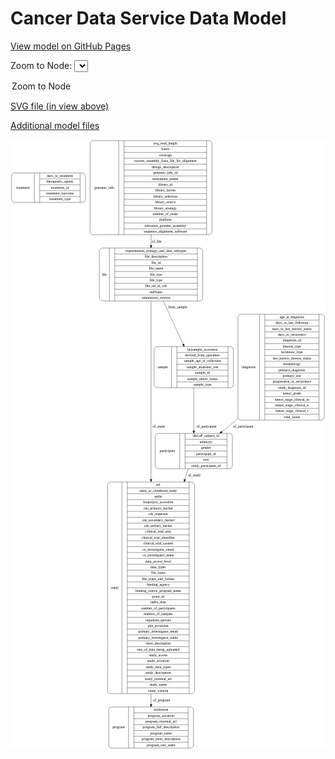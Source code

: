 <link rel='stylesheet' href="assets/style.css">
<link rel='stylesheet' href="https://unpkg.com/leaflet@1.5.1/dist/leaflet.css" integrity="sha512-xwE/Az9zrjBIphAcBb3F6JVqxf46+CDLwfLMHloNu6KEQCAWi6HcDUbeOfBIptF7tcCzusKFjFw2yuvEpDL9wQ==" crossorigin="">
<script type="text/javascript" src="https://code.jquery.com/jquery-3.2.1.min.js"></script>
<script type="text/javascript"  src="https://unpkg.com/leaflet@1.5.1/dist/leaflet.js"></script>
<script type="text/javascript" src="assets/actions.js"></script>

Cancer Data Service Data Model
==============================

[View model on GitHub Pages](https://cbiit.github.io/cds-model)



Zoom to Node: <select id="node_select">
  <option value="">Zoom to Node</option>
</select>
<div id="model"></div>

<p>
<a href="./model-desc/cds-model.svg">SVG file (in view above)</a>
<p>
<a href="./model-desc">Additional model files</a>
<div id='graph' style='display:off;'>
<svg width="1232pt" height="2385pt"
 viewBox="0.00 0.00 1231.50 2385.00" xmlns="http://www.w3.org/2000/svg" xmlns:xlink="http://www.w3.org/1999/xlink">
<g id="graph0" class="graph" transform="scale(1 1) rotate(0) translate(4 2381)">
<title>Perl</title>
<polygon fill="#ffffff" stroke="transparent" points="-4,4 -4,-2381 1227.5,-2381 1227.5,4 -4,4"/>
<!-- treatment -->
<g id="node1" class="node">
<title>treatment</title>
<path fill="none" stroke="#000000" d="M12,-2135C12,-2135 277,-2135 277,-2135 283,-2135 289,-2141 289,-2147 289,-2147 289,-2238 289,-2238 289,-2244 283,-2250 277,-2250 277,-2250 12,-2250 12,-2250 6,-2250 0,-2244 0,-2238 0,-2238 0,-2147 0,-2147 0,-2141 6,-2135 12,-2135"/>
<text text-anchor="middle" x="44.5" y="-2188.8" font-family="Times,serif" font-size="14.00" fill="#000000">treatment</text>
<polyline fill="none" stroke="#000000" points="89,-2135 89,-2250 "/>
<text text-anchor="middle" x="99.5" y="-2188.8" font-family="Times,serif" font-size="14.00" fill="#000000"> </text>
<polyline fill="none" stroke="#000000" points="110,-2135 110,-2250 "/>
<text text-anchor="middle" x="189" y="-2234.8" font-family="Times,serif" font-size="14.00" fill="#000000">days_to_treatment</text>
<polyline fill="none" stroke="#000000" points="110,-2227 268,-2227 "/>
<text text-anchor="middle" x="189" y="-2211.8" font-family="Times,serif" font-size="14.00" fill="#000000">therapeutic_agents</text>
<polyline fill="none" stroke="#000000" points="110,-2204 268,-2204 "/>
<text text-anchor="middle" x="189" y="-2188.8" font-family="Times,serif" font-size="14.00" fill="#000000">treatment_id</text>
<polyline fill="none" stroke="#000000" points="110,-2181 268,-2181 "/>
<text text-anchor="middle" x="189" y="-2165.8" font-family="Times,serif" font-size="14.00" fill="#000000">treatment_outcome</text>
<polyline fill="none" stroke="#000000" points="110,-2158 268,-2158 "/>
<text text-anchor="middle" x="189" y="-2142.8" font-family="Times,serif" font-size="14.00" fill="#000000">treatment_type</text>
<polyline fill="none" stroke="#000000" points="268,-2135 268,-2250 "/>
<text text-anchor="middle" x="278.5" y="-2188.8" font-family="Times,serif" font-size="14.00" fill="#000000"> </text>
</g>
<!-- study -->
<g id="node2" class="node">
<title>study</title>
<path fill="none" stroke="#000000" d="M387.5,-213.5C387.5,-213.5 703.5,-213.5 703.5,-213.5 709.5,-213.5 715.5,-219.5 715.5,-225.5 715.5,-225.5 715.5,-1029.5 715.5,-1029.5 715.5,-1035.5 709.5,-1041.5 703.5,-1041.5 703.5,-1041.5 387.5,-1041.5 387.5,-1041.5 381.5,-1041.5 375.5,-1035.5 375.5,-1029.5 375.5,-1029.5 375.5,-225.5 375.5,-225.5 375.5,-219.5 381.5,-213.5 387.5,-213.5"/>
<text text-anchor="middle" x="403.5" y="-623.8" font-family="Times,serif" font-size="14.00" fill="#000000">study</text>
<polyline fill="none" stroke="#000000" points="431.5,-213.5 431.5,-1041.5 "/>
<text text-anchor="middle" x="442" y="-623.8" font-family="Times,serif" font-size="14.00" fill="#000000"> </text>
<polyline fill="none" stroke="#000000" points="452.5,-213.5 452.5,-1041.5 "/>
<text text-anchor="middle" x="573.5" y="-1026.3" font-family="Times,serif" font-size="14.00" fill="#000000">acl</text>
<polyline fill="none" stroke="#000000" points="452.5,-1018.5 694.5,-1018.5 "/>
<text text-anchor="middle" x="573.5" y="-1003.3" font-family="Times,serif" font-size="14.00" fill="#000000">adult_or_childhood_study</text>
<polyline fill="none" stroke="#000000" points="452.5,-995.5 694.5,-995.5 "/>
<text text-anchor="middle" x="573.5" y="-980.3" font-family="Times,serif" font-size="14.00" fill="#000000">authz</text>
<polyline fill="none" stroke="#000000" points="452.5,-972.5 694.5,-972.5 "/>
<text text-anchor="middle" x="573.5" y="-957.3" font-family="Times,serif" font-size="14.00" fill="#000000">bioproject_accession</text>
<polyline fill="none" stroke="#000000" points="452.5,-949.5 694.5,-949.5 "/>
<text text-anchor="middle" x="573.5" y="-934.3" font-family="Times,serif" font-size="14.00" fill="#000000">cds_primary_bucket</text>
<polyline fill="none" stroke="#000000" points="452.5,-926.5 694.5,-926.5 "/>
<text text-anchor="middle" x="573.5" y="-911.3" font-family="Times,serif" font-size="14.00" fill="#000000">cds_requestor</text>
<polyline fill="none" stroke="#000000" points="452.5,-903.5 694.5,-903.5 "/>
<text text-anchor="middle" x="573.5" y="-888.3" font-family="Times,serif" font-size="14.00" fill="#000000">cds_secondary_bucket</text>
<polyline fill="none" stroke="#000000" points="452.5,-880.5 694.5,-880.5 "/>
<text text-anchor="middle" x="573.5" y="-865.3" font-family="Times,serif" font-size="14.00" fill="#000000">cds_tertiary_bucket</text>
<polyline fill="none" stroke="#000000" points="452.5,-857.5 694.5,-857.5 "/>
<text text-anchor="middle" x="573.5" y="-842.3" font-family="Times,serif" font-size="14.00" fill="#000000">clinical_trial_arm</text>
<polyline fill="none" stroke="#000000" points="452.5,-834.5 694.5,-834.5 "/>
<text text-anchor="middle" x="573.5" y="-819.3" font-family="Times,serif" font-size="14.00" fill="#000000">clinical_trial_identifier</text>
<polyline fill="none" stroke="#000000" points="452.5,-811.5 694.5,-811.5 "/>
<text text-anchor="middle" x="573.5" y="-796.3" font-family="Times,serif" font-size="14.00" fill="#000000">clinical_trial_system</text>
<polyline fill="none" stroke="#000000" points="452.5,-788.5 694.5,-788.5 "/>
<text text-anchor="middle" x="573.5" y="-773.3" font-family="Times,serif" font-size="14.00" fill="#000000">co_investigator_email</text>
<polyline fill="none" stroke="#000000" points="452.5,-765.5 694.5,-765.5 "/>
<text text-anchor="middle" x="573.5" y="-750.3" font-family="Times,serif" font-size="14.00" fill="#000000">co_investigator_name</text>
<polyline fill="none" stroke="#000000" points="452.5,-742.5 694.5,-742.5 "/>
<text text-anchor="middle" x="573.5" y="-727.3" font-family="Times,serif" font-size="14.00" fill="#000000">data_access_level</text>
<polyline fill="none" stroke="#000000" points="452.5,-719.5 694.5,-719.5 "/>
<text text-anchor="middle" x="573.5" y="-704.3" font-family="Times,serif" font-size="14.00" fill="#000000">data_types</text>
<polyline fill="none" stroke="#000000" points="452.5,-696.5 694.5,-696.5 "/>
<text text-anchor="middle" x="573.5" y="-681.3" font-family="Times,serif" font-size="14.00" fill="#000000">file_types</text>
<polyline fill="none" stroke="#000000" points="452.5,-673.5 694.5,-673.5 "/>
<text text-anchor="middle" x="573.5" y="-658.3" font-family="Times,serif" font-size="14.00" fill="#000000">file_types_and_format</text>
<polyline fill="none" stroke="#000000" points="452.5,-650.5 694.5,-650.5 "/>
<text text-anchor="middle" x="573.5" y="-635.3" font-family="Times,serif" font-size="14.00" fill="#000000">funding_agency</text>
<polyline fill="none" stroke="#000000" points="452.5,-627.5 694.5,-627.5 "/>
<text text-anchor="middle" x="573.5" y="-612.3" font-family="Times,serif" font-size="14.00" fill="#000000">funding_source_program_name</text>
<polyline fill="none" stroke="#000000" points="452.5,-604.5 694.5,-604.5 "/>
<text text-anchor="middle" x="573.5" y="-589.3" font-family="Times,serif" font-size="14.00" fill="#000000">grant_id</text>
<polyline fill="none" stroke="#000000" points="452.5,-581.5 694.5,-581.5 "/>
<text text-anchor="middle" x="573.5" y="-566.3" font-family="Times,serif" font-size="14.00" fill="#000000">index_date</text>
<polyline fill="none" stroke="#000000" points="452.5,-558.5 694.5,-558.5 "/>
<text text-anchor="middle" x="573.5" y="-543.3" font-family="Times,serif" font-size="14.00" fill="#000000">number_of_participants</text>
<polyline fill="none" stroke="#000000" points="452.5,-535.5 694.5,-535.5 "/>
<text text-anchor="middle" x="573.5" y="-520.3" font-family="Times,serif" font-size="14.00" fill="#000000">number_of_samples</text>
<polyline fill="none" stroke="#000000" points="452.5,-512.5 694.5,-512.5 "/>
<text text-anchor="middle" x="573.5" y="-497.3" font-family="Times,serif" font-size="14.00" fill="#000000">organism_species</text>
<polyline fill="none" stroke="#000000" points="452.5,-489.5 694.5,-489.5 "/>
<text text-anchor="middle" x="573.5" y="-474.3" font-family="Times,serif" font-size="14.00" fill="#000000">phs_accession</text>
<polyline fill="none" stroke="#000000" points="452.5,-466.5 694.5,-466.5 "/>
<text text-anchor="middle" x="573.5" y="-451.3" font-family="Times,serif" font-size="14.00" fill="#000000">primary_investigator_email</text>
<polyline fill="none" stroke="#000000" points="452.5,-443.5 694.5,-443.5 "/>
<text text-anchor="middle" x="573.5" y="-428.3" font-family="Times,serif" font-size="14.00" fill="#000000">primary_investigator_name</text>
<polyline fill="none" stroke="#000000" points="452.5,-420.5 694.5,-420.5 "/>
<text text-anchor="middle" x="573.5" y="-405.3" font-family="Times,serif" font-size="14.00" fill="#000000">short_description</text>
<polyline fill="none" stroke="#000000" points="452.5,-397.5 694.5,-397.5 "/>
<text text-anchor="middle" x="573.5" y="-382.3" font-family="Times,serif" font-size="14.00" fill="#000000">size_of_data_being_uploaded</text>
<polyline fill="none" stroke="#000000" points="452.5,-374.5 694.5,-374.5 "/>
<text text-anchor="middle" x="573.5" y="-359.3" font-family="Times,serif" font-size="14.00" fill="#000000">study_access</text>
<polyline fill="none" stroke="#000000" points="452.5,-351.5 694.5,-351.5 "/>
<text text-anchor="middle" x="573.5" y="-336.3" font-family="Times,serif" font-size="14.00" fill="#000000">study_acronym</text>
<polyline fill="none" stroke="#000000" points="452.5,-328.5 694.5,-328.5 "/>
<text text-anchor="middle" x="573.5" y="-313.3" font-family="Times,serif" font-size="14.00" fill="#000000">study_data_types</text>
<polyline fill="none" stroke="#000000" points="452.5,-305.5 694.5,-305.5 "/>
<text text-anchor="middle" x="573.5" y="-290.3" font-family="Times,serif" font-size="14.00" fill="#000000">study_description</text>
<polyline fill="none" stroke="#000000" points="452.5,-282.5 694.5,-282.5 "/>
<text text-anchor="middle" x="573.5" y="-267.3" font-family="Times,serif" font-size="14.00" fill="#000000">study_external_url</text>
<polyline fill="none" stroke="#000000" points="452.5,-259.5 694.5,-259.5 "/>
<text text-anchor="middle" x="573.5" y="-244.3" font-family="Times,serif" font-size="14.00" fill="#000000">study_name</text>
<polyline fill="none" stroke="#000000" points="452.5,-236.5 694.5,-236.5 "/>
<text text-anchor="middle" x="573.5" y="-221.3" font-family="Times,serif" font-size="14.00" fill="#000000">study_version</text>
<polyline fill="none" stroke="#000000" points="694.5,-213.5 694.5,-1041.5 "/>
<text text-anchor="middle" x="705" y="-623.8" font-family="Times,serif" font-size="14.00" fill="#000000"> </text>
</g>
<!-- program -->
<g id="node8" class="node">
<title>program</title>
<path fill="none" stroke="#000000" d="M391.5,-.5C391.5,-.5 699.5,-.5 699.5,-.5 705.5,-.5 711.5,-6.5 711.5,-12.5 711.5,-12.5 711.5,-149.5 711.5,-149.5 711.5,-155.5 705.5,-161.5 699.5,-161.5 699.5,-161.5 391.5,-161.5 391.5,-161.5 385.5,-161.5 379.5,-155.5 379.5,-149.5 379.5,-149.5 379.5,-12.5 379.5,-12.5 379.5,-6.5 385.5,-.5 391.5,-.5"/>
<text text-anchor="middle" x="418.5" y="-77.3" font-family="Times,serif" font-size="14.00" fill="#000000">program</text>
<polyline fill="none" stroke="#000000" points="457.5,-.5 457.5,-161.5 "/>
<text text-anchor="middle" x="468" y="-77.3" font-family="Times,serif" font-size="14.00" fill="#000000"> </text>
<polyline fill="none" stroke="#000000" points="478.5,-.5 478.5,-161.5 "/>
<text text-anchor="middle" x="584.5" y="-146.3" font-family="Times,serif" font-size="14.00" fill="#000000">institution</text>
<polyline fill="none" stroke="#000000" points="478.5,-138.5 690.5,-138.5 "/>
<text text-anchor="middle" x="584.5" y="-123.3" font-family="Times,serif" font-size="14.00" fill="#000000">program_acronym</text>
<polyline fill="none" stroke="#000000" points="478.5,-115.5 690.5,-115.5 "/>
<text text-anchor="middle" x="584.5" y="-100.3" font-family="Times,serif" font-size="14.00" fill="#000000">program_external_url</text>
<polyline fill="none" stroke="#000000" points="478.5,-92.5 690.5,-92.5 "/>
<text text-anchor="middle" x="584.5" y="-77.3" font-family="Times,serif" font-size="14.00" fill="#000000">program_full_description</text>
<polyline fill="none" stroke="#000000" points="478.5,-69.5 690.5,-69.5 "/>
<text text-anchor="middle" x="584.5" y="-54.3" font-family="Times,serif" font-size="14.00" fill="#000000">program_name</text>
<polyline fill="none" stroke="#000000" points="478.5,-46.5 690.5,-46.5 "/>
<text text-anchor="middle" x="584.5" y="-31.3" font-family="Times,serif" font-size="14.00" fill="#000000">program_short_description</text>
<polyline fill="none" stroke="#000000" points="478.5,-23.5 690.5,-23.5 "/>
<text text-anchor="middle" x="584.5" y="-8.3" font-family="Times,serif" font-size="14.00" fill="#000000">program_sort_order</text>
<polyline fill="none" stroke="#000000" points="690.5,-.5 690.5,-161.5 "/>
<text text-anchor="middle" x="701" y="-77.3" font-family="Times,serif" font-size="14.00" fill="#000000"> </text>
</g>
<!-- study&#45;&gt;program -->
<g id="edge5" class="edge">
<title>study&#45;&gt;program</title>
<path fill="none" stroke="#000000" d="M545.5,-213.2924C545.5,-198.6089 545.5,-184.6733 545.5,-171.7422"/>
<polygon fill="#000000" stroke="#000000" points="549.0001,-171.592 545.5,-161.592 542.0001,-171.5921 549.0001,-171.592"/>
<text text-anchor="middle" x="587" y="-183.8" font-family="Times,serif" font-size="14.00" fill="#000000">of_program</text>
</g>
<!-- genomic_info -->
<g id="node3" class="node">
<title>genomic_info</title>
<path fill="none" stroke="#000000" d="M319,-2008.5C319,-2008.5 772,-2008.5 772,-2008.5 778,-2008.5 784,-2014.5 784,-2020.5 784,-2020.5 784,-2364.5 784,-2364.5 784,-2370.5 778,-2376.5 772,-2376.5 772,-2376.5 319,-2376.5 319,-2376.5 313,-2376.5 307,-2370.5 307,-2364.5 307,-2364.5 307,-2020.5 307,-2020.5 307,-2014.5 313,-2008.5 319,-2008.5"/>
<text text-anchor="middle" x="363" y="-2188.8" font-family="Times,serif" font-size="14.00" fill="#000000">genomic_info</text>
<polyline fill="none" stroke="#000000" points="419,-2008.5 419,-2376.5 "/>
<text text-anchor="middle" x="429.5" y="-2188.8" font-family="Times,serif" font-size="14.00" fill="#000000"> </text>
<polyline fill="none" stroke="#000000" points="440,-2008.5 440,-2376.5 "/>
<text text-anchor="middle" x="601.5" y="-2361.3" font-family="Times,serif" font-size="14.00" fill="#000000">avg_read_length</text>
<polyline fill="none" stroke="#000000" points="440,-2353.5 763,-2353.5 "/>
<text text-anchor="middle" x="601.5" y="-2338.3" font-family="Times,serif" font-size="14.00" fill="#000000">bases</text>
<polyline fill="none" stroke="#000000" points="440,-2330.5 763,-2330.5 "/>
<text text-anchor="middle" x="601.5" y="-2315.3" font-family="Times,serif" font-size="14.00" fill="#000000">coverage</text>
<polyline fill="none" stroke="#000000" points="440,-2307.5 763,-2307.5 "/>
<text text-anchor="middle" x="601.5" y="-2292.3" font-family="Times,serif" font-size="14.00" fill="#000000">custom_assembly_fasta_file_for_alignment</text>
<polyline fill="none" stroke="#000000" points="440,-2284.5 763,-2284.5 "/>
<text text-anchor="middle" x="601.5" y="-2269.3" font-family="Times,serif" font-size="14.00" fill="#000000">design_description</text>
<polyline fill="none" stroke="#000000" points="440,-2261.5 763,-2261.5 "/>
<text text-anchor="middle" x="601.5" y="-2246.3" font-family="Times,serif" font-size="14.00" fill="#000000">genomic_info_id</text>
<polyline fill="none" stroke="#000000" points="440,-2238.5 763,-2238.5 "/>
<text text-anchor="middle" x="601.5" y="-2223.3" font-family="Times,serif" font-size="14.00" fill="#000000">instrument_model</text>
<polyline fill="none" stroke="#000000" points="440,-2215.5 763,-2215.5 "/>
<text text-anchor="middle" x="601.5" y="-2200.3" font-family="Times,serif" font-size="14.00" fill="#000000">library_id</text>
<polyline fill="none" stroke="#000000" points="440,-2192.5 763,-2192.5 "/>
<text text-anchor="middle" x="601.5" y="-2177.3" font-family="Times,serif" font-size="14.00" fill="#000000">library_layout</text>
<polyline fill="none" stroke="#000000" points="440,-2169.5 763,-2169.5 "/>
<text text-anchor="middle" x="601.5" y="-2154.3" font-family="Times,serif" font-size="14.00" fill="#000000">library_selection</text>
<polyline fill="none" stroke="#000000" points="440,-2146.5 763,-2146.5 "/>
<text text-anchor="middle" x="601.5" y="-2131.3" font-family="Times,serif" font-size="14.00" fill="#000000">library_source</text>
<polyline fill="none" stroke="#000000" points="440,-2123.5 763,-2123.5 "/>
<text text-anchor="middle" x="601.5" y="-2108.3" font-family="Times,serif" font-size="14.00" fill="#000000">library_strategy</text>
<polyline fill="none" stroke="#000000" points="440,-2100.5 763,-2100.5 "/>
<text text-anchor="middle" x="601.5" y="-2085.3" font-family="Times,serif" font-size="14.00" fill="#000000">number_of_reads</text>
<polyline fill="none" stroke="#000000" points="440,-2077.5 763,-2077.5 "/>
<text text-anchor="middle" x="601.5" y="-2062.3" font-family="Times,serif" font-size="14.00" fill="#000000">platform</text>
<polyline fill="none" stroke="#000000" points="440,-2054.5 763,-2054.5 "/>
<text text-anchor="middle" x="601.5" y="-2039.3" font-family="Times,serif" font-size="14.00" fill="#000000">reference_genome_assembly</text>
<polyline fill="none" stroke="#000000" points="440,-2031.5 763,-2031.5 "/>
<text text-anchor="middle" x="601.5" y="-2016.3" font-family="Times,serif" font-size="14.00" fill="#000000">sequence_alignment_software</text>
<polyline fill="none" stroke="#000000" points="763,-2008.5 763,-2376.5 "/>
<text text-anchor="middle" x="773.5" y="-2188.8" font-family="Times,serif" font-size="14.00" fill="#000000"> </text>
</g>
<!-- file -->
<g id="node6" class="node">
<title>file</title>
<path fill="none" stroke="#000000" d="M355.5,-1749.5C355.5,-1749.5 735.5,-1749.5 735.5,-1749.5 741.5,-1749.5 747.5,-1755.5 747.5,-1761.5 747.5,-1761.5 747.5,-1944.5 747.5,-1944.5 747.5,-1950.5 741.5,-1956.5 735.5,-1956.5 735.5,-1956.5 355.5,-1956.5 355.5,-1956.5 349.5,-1956.5 343.5,-1950.5 343.5,-1944.5 343.5,-1944.5 343.5,-1761.5 343.5,-1761.5 343.5,-1755.5 349.5,-1749.5 355.5,-1749.5"/>
<text text-anchor="middle" x="363" y="-1849.3" font-family="Times,serif" font-size="14.00" fill="#000000">file</text>
<polyline fill="none" stroke="#000000" points="382.5,-1749.5 382.5,-1956.5 "/>
<text text-anchor="middle" x="393" y="-1849.3" font-family="Times,serif" font-size="14.00" fill="#000000"> </text>
<polyline fill="none" stroke="#000000" points="403.5,-1749.5 403.5,-1956.5 "/>
<text text-anchor="middle" x="565" y="-1941.3" font-family="Times,serif" font-size="14.00" fill="#000000">experimental_strategy_and_data_subtypes</text>
<polyline fill="none" stroke="#000000" points="403.5,-1933.5 726.5,-1933.5 "/>
<text text-anchor="middle" x="565" y="-1918.3" font-family="Times,serif" font-size="14.00" fill="#000000">file_description</text>
<polyline fill="none" stroke="#000000" points="403.5,-1910.5 726.5,-1910.5 "/>
<text text-anchor="middle" x="565" y="-1895.3" font-family="Times,serif" font-size="14.00" fill="#000000">file_id</text>
<polyline fill="none" stroke="#000000" points="403.5,-1887.5 726.5,-1887.5 "/>
<text text-anchor="middle" x="565" y="-1872.3" font-family="Times,serif" font-size="14.00" fill="#000000">file_name</text>
<polyline fill="none" stroke="#000000" points="403.5,-1864.5 726.5,-1864.5 "/>
<text text-anchor="middle" x="565" y="-1849.3" font-family="Times,serif" font-size="14.00" fill="#000000">file_size</text>
<polyline fill="none" stroke="#000000" points="403.5,-1841.5 726.5,-1841.5 "/>
<text text-anchor="middle" x="565" y="-1826.3" font-family="Times,serif" font-size="14.00" fill="#000000">file_type</text>
<polyline fill="none" stroke="#000000" points="403.5,-1818.5 726.5,-1818.5 "/>
<text text-anchor="middle" x="565" y="-1803.3" font-family="Times,serif" font-size="14.00" fill="#000000">file_url_in_cds</text>
<polyline fill="none" stroke="#000000" points="403.5,-1795.5 726.5,-1795.5 "/>
<text text-anchor="middle" x="565" y="-1780.3" font-family="Times,serif" font-size="14.00" fill="#000000">md5sum</text>
<polyline fill="none" stroke="#000000" points="403.5,-1772.5 726.5,-1772.5 "/>
<text text-anchor="middle" x="565" y="-1757.3" font-family="Times,serif" font-size="14.00" fill="#000000">submission_version</text>
<polyline fill="none" stroke="#000000" points="726.5,-1749.5 726.5,-1956.5 "/>
<text text-anchor="middle" x="737" y="-1849.3" font-family="Times,serif" font-size="14.00" fill="#000000"> </text>
</g>
<!-- genomic_info&#45;&gt;file -->
<g id="edge2" class="edge">
<title>genomic_info&#45;&gt;file</title>
<path fill="none" stroke="#000000" d="M545.5,-2008.3433C545.5,-1994.3068 545.5,-1980.4026 545.5,-1967.0183"/>
<polygon fill="#000000" stroke="#000000" points="549.0001,-1966.891 545.5,-1956.891 542.0001,-1966.8911 549.0001,-1966.891"/>
<text text-anchor="middle" x="567.5" y="-1978.8" font-family="Times,serif" font-size="14.00" fill="#000000">of_file</text>
</g>
<!-- participant -->
<g id="node4" class="node">
<title>participant</title>
<path fill="none" stroke="#000000" d="M573.5,-1093.5C573.5,-1093.5 851.5,-1093.5 851.5,-1093.5 857.5,-1093.5 863.5,-1099.5 863.5,-1105.5 863.5,-1105.5 863.5,-1219.5 863.5,-1219.5 863.5,-1225.5 857.5,-1231.5 851.5,-1231.5 851.5,-1231.5 573.5,-1231.5 573.5,-1231.5 567.5,-1231.5 561.5,-1225.5 561.5,-1219.5 561.5,-1219.5 561.5,-1105.5 561.5,-1105.5 561.5,-1099.5 567.5,-1093.5 573.5,-1093.5"/>
<text text-anchor="middle" x="609.5" y="-1158.8" font-family="Times,serif" font-size="14.00" fill="#000000">participant</text>
<polyline fill="none" stroke="#000000" points="657.5,-1093.5 657.5,-1231.5 "/>
<text text-anchor="middle" x="668" y="-1158.8" font-family="Times,serif" font-size="14.00" fill="#000000"> </text>
<polyline fill="none" stroke="#000000" points="678.5,-1093.5 678.5,-1231.5 "/>
<text text-anchor="middle" x="760.5" y="-1216.3" font-family="Times,serif" font-size="14.00" fill="#000000">dbGaP_subject_id</text>
<polyline fill="none" stroke="#000000" points="678.5,-1208.5 842.5,-1208.5 "/>
<text text-anchor="middle" x="760.5" y="-1193.3" font-family="Times,serif" font-size="14.00" fill="#000000">ethnicity</text>
<polyline fill="none" stroke="#000000" points="678.5,-1185.5 842.5,-1185.5 "/>
<text text-anchor="middle" x="760.5" y="-1170.3" font-family="Times,serif" font-size="14.00" fill="#000000">gender</text>
<polyline fill="none" stroke="#000000" points="678.5,-1162.5 842.5,-1162.5 "/>
<text text-anchor="middle" x="760.5" y="-1147.3" font-family="Times,serif" font-size="14.00" fill="#000000">participant_id</text>
<polyline fill="none" stroke="#000000" points="678.5,-1139.5 842.5,-1139.5 "/>
<text text-anchor="middle" x="760.5" y="-1124.3" font-family="Times,serif" font-size="14.00" fill="#000000">race</text>
<polyline fill="none" stroke="#000000" points="678.5,-1116.5 842.5,-1116.5 "/>
<text text-anchor="middle" x="760.5" y="-1101.3" font-family="Times,serif" font-size="14.00" fill="#000000">study_participant_id</text>
<polyline fill="none" stroke="#000000" points="842.5,-1093.5 842.5,-1231.5 "/>
<text text-anchor="middle" x="853" y="-1158.8" font-family="Times,serif" font-size="14.00" fill="#000000"> </text>
</g>
<!-- participant&#45;&gt;study -->
<g id="edge3" class="edge">
<title>participant&#45;&gt;study</title>
<path fill="none" stroke="#000000" d="M690.9243,-1093.3802C686.9265,-1080.5728 682.4963,-1066.3804 677.7417,-1051.1487"/>
<polygon fill="#000000" stroke="#000000" points="681.0612,-1050.0363 674.7404,-1041.5335 674.3791,-1052.1222 681.0612,-1050.0363"/>
<text text-anchor="middle" x="715" y="-1063.8" font-family="Times,serif" font-size="14.00" fill="#000000">of_study</text>
</g>
<!-- sample -->
<g id="node5" class="node">
<title>sample</title>
<path fill="none" stroke="#000000" d="M569.5,-1410C569.5,-1410 855.5,-1410 855.5,-1410 861.5,-1410 867.5,-1416 867.5,-1422 867.5,-1422 867.5,-1559 867.5,-1559 867.5,-1565 861.5,-1571 855.5,-1571 855.5,-1571 569.5,-1571 569.5,-1571 563.5,-1571 557.5,-1565 557.5,-1559 557.5,-1559 557.5,-1422 557.5,-1422 557.5,-1416 563.5,-1410 569.5,-1410"/>
<text text-anchor="middle" x="591.5" y="-1486.8" font-family="Times,serif" font-size="14.00" fill="#000000">sample</text>
<polyline fill="none" stroke="#000000" points="625.5,-1410 625.5,-1571 "/>
<text text-anchor="middle" x="636" y="-1486.8" font-family="Times,serif" font-size="14.00" fill="#000000"> </text>
<polyline fill="none" stroke="#000000" points="646.5,-1410 646.5,-1571 "/>
<text text-anchor="middle" x="746.5" y="-1555.8" font-family="Times,serif" font-size="14.00" fill="#000000">biosample_accession</text>
<polyline fill="none" stroke="#000000" points="646.5,-1548 846.5,-1548 "/>
<text text-anchor="middle" x="746.5" y="-1532.8" font-family="Times,serif" font-size="14.00" fill="#000000">derived_from_specimen</text>
<polyline fill="none" stroke="#000000" points="646.5,-1525 846.5,-1525 "/>
<text text-anchor="middle" x="746.5" y="-1509.8" font-family="Times,serif" font-size="14.00" fill="#000000">sample_age_at_collection</text>
<polyline fill="none" stroke="#000000" points="646.5,-1502 846.5,-1502 "/>
<text text-anchor="middle" x="746.5" y="-1486.8" font-family="Times,serif" font-size="14.00" fill="#000000">sample_anatomic_site</text>
<polyline fill="none" stroke="#000000" points="646.5,-1479 846.5,-1479 "/>
<text text-anchor="middle" x="746.5" y="-1463.8" font-family="Times,serif" font-size="14.00" fill="#000000">sample_id</text>
<polyline fill="none" stroke="#000000" points="646.5,-1456 846.5,-1456 "/>
<text text-anchor="middle" x="746.5" y="-1440.8" font-family="Times,serif" font-size="14.00" fill="#000000">sample_tumor_status</text>
<polyline fill="none" stroke="#000000" points="646.5,-1433 846.5,-1433 "/>
<text text-anchor="middle" x="746.5" y="-1417.8" font-family="Times,serif" font-size="14.00" fill="#000000">sample_type</text>
<polyline fill="none" stroke="#000000" points="846.5,-1410 846.5,-1571 "/>
<text text-anchor="middle" x="857" y="-1486.8" font-family="Times,serif" font-size="14.00" fill="#000000"> </text>
</g>
<!-- sample&#45;&gt;participant -->
<g id="edge7" class="edge">
<title>sample&#45;&gt;participant</title>
<path fill="none" stroke="#000000" d="M712.5,-1409.8421C712.5,-1358.7344 712.5,-1292.9196 712.5,-1242.0303"/>
<polygon fill="#000000" stroke="#000000" points="716.0001,-1241.7346 712.5,-1231.7347 709.0001,-1241.7347 716.0001,-1241.7346"/>
<text text-anchor="middle" x="763" y="-1253.8" font-family="Times,serif" font-size="14.00" fill="#000000">of_participant</text>
</g>
<!-- file&#45;&gt;study -->
<g id="edge4" class="edge">
<title>file&#45;&gt;study</title>
<path fill="none" stroke="#000000" d="M545.5,-1749.3071C545.5,-1596.2974 545.5,-1301.2385 545.5,-1052.1217"/>
<polygon fill="#000000" stroke="#000000" points="549.0001,-1051.7893 545.5,-1041.7893 542.0001,-1051.7894 549.0001,-1051.7893"/>
<text text-anchor="middle" x="576" y="-1253.8" font-family="Times,serif" font-size="14.00" fill="#000000">of_study</text>
</g>
<!-- file&#45;&gt;sample -->
<g id="edge1" class="edge">
<title>file&#45;&gt;sample</title>
<path fill="none" stroke="#000000" d="M593.3555,-1749.122C617.8995,-1695.8454 647.5018,-1631.5889 671.0593,-1580.4537"/>
<polygon fill="#000000" stroke="#000000" points="674.3797,-1581.6109 675.385,-1571.0639 668.0219,-1578.6819 674.3797,-1581.6109"/>
<text text-anchor="middle" x="650" y="-1719.8" font-family="Times,serif" font-size="14.00" fill="#000000">from_sample</text>
</g>
<!-- diagnosis -->
<g id="node7" class="node">
<title>diagnosis</title>
<path fill="none" stroke="#000000" d="M897.5,-1283.5C897.5,-1283.5 1211.5,-1283.5 1211.5,-1283.5 1217.5,-1283.5 1223.5,-1289.5 1223.5,-1295.5 1223.5,-1295.5 1223.5,-1685.5 1223.5,-1685.5 1223.5,-1691.5 1217.5,-1697.5 1211.5,-1697.5 1211.5,-1697.5 897.5,-1697.5 897.5,-1697.5 891.5,-1697.5 885.5,-1691.5 885.5,-1685.5 885.5,-1685.5 885.5,-1295.5 885.5,-1295.5 885.5,-1289.5 891.5,-1283.5 897.5,-1283.5"/>
<text text-anchor="middle" x="927.5" y="-1486.8" font-family="Times,serif" font-size="14.00" fill="#000000">diagnosis</text>
<polyline fill="none" stroke="#000000" points="969.5,-1283.5 969.5,-1697.5 "/>
<text text-anchor="middle" x="980" y="-1486.8" font-family="Times,serif" font-size="14.00" fill="#000000"> </text>
<polyline fill="none" stroke="#000000" points="990.5,-1283.5 990.5,-1697.5 "/>
<text text-anchor="middle" x="1096.5" y="-1682.3" font-family="Times,serif" font-size="14.00" fill="#000000">age_at_diagnosis</text>
<polyline fill="none" stroke="#000000" points="990.5,-1674.5 1202.5,-1674.5 "/>
<text text-anchor="middle" x="1096.5" y="-1659.3" font-family="Times,serif" font-size="14.00" fill="#000000">days_to_last_followup</text>
<polyline fill="none" stroke="#000000" points="990.5,-1651.5 1202.5,-1651.5 "/>
<text text-anchor="middle" x="1096.5" y="-1636.3" font-family="Times,serif" font-size="14.00" fill="#000000">days_to_last_known_status</text>
<polyline fill="none" stroke="#000000" points="990.5,-1628.5 1202.5,-1628.5 "/>
<text text-anchor="middle" x="1096.5" y="-1613.3" font-family="Times,serif" font-size="14.00" fill="#000000">days_to_recurrence</text>
<polyline fill="none" stroke="#000000" points="990.5,-1605.5 1202.5,-1605.5 "/>
<text text-anchor="middle" x="1096.5" y="-1590.3" font-family="Times,serif" font-size="14.00" fill="#000000">diagnosis_id</text>
<polyline fill="none" stroke="#000000" points="990.5,-1582.5 1202.5,-1582.5 "/>
<text text-anchor="middle" x="1096.5" y="-1567.3" font-family="Times,serif" font-size="14.00" fill="#000000">disease_type</text>
<polyline fill="none" stroke="#000000" points="990.5,-1559.5 1202.5,-1559.5 "/>
<text text-anchor="middle" x="1096.5" y="-1544.3" font-family="Times,serif" font-size="14.00" fill="#000000">incidence_type</text>
<polyline fill="none" stroke="#000000" points="990.5,-1536.5 1202.5,-1536.5 "/>
<text text-anchor="middle" x="1096.5" y="-1521.3" font-family="Times,serif" font-size="14.00" fill="#000000">last_known_disease_status</text>
<polyline fill="none" stroke="#000000" points="990.5,-1513.5 1202.5,-1513.5 "/>
<text text-anchor="middle" x="1096.5" y="-1498.3" font-family="Times,serif" font-size="14.00" fill="#000000">morphology</text>
<polyline fill="none" stroke="#000000" points="990.5,-1490.5 1202.5,-1490.5 "/>
<text text-anchor="middle" x="1096.5" y="-1475.3" font-family="Times,serif" font-size="14.00" fill="#000000">primary_diagnosis</text>
<polyline fill="none" stroke="#000000" points="990.5,-1467.5 1202.5,-1467.5 "/>
<text text-anchor="middle" x="1096.5" y="-1452.3" font-family="Times,serif" font-size="14.00" fill="#000000">primary_site</text>
<polyline fill="none" stroke="#000000" points="990.5,-1444.5 1202.5,-1444.5 "/>
<text text-anchor="middle" x="1096.5" y="-1429.3" font-family="Times,serif" font-size="14.00" fill="#000000">progression_or_recurrence</text>
<polyline fill="none" stroke="#000000" points="990.5,-1421.5 1202.5,-1421.5 "/>
<text text-anchor="middle" x="1096.5" y="-1406.3" font-family="Times,serif" font-size="14.00" fill="#000000">study_diagnosis_id</text>
<polyline fill="none" stroke="#000000" points="990.5,-1398.5 1202.5,-1398.5 "/>
<text text-anchor="middle" x="1096.5" y="-1383.3" font-family="Times,serif" font-size="14.00" fill="#000000">tumor_grade</text>
<polyline fill="none" stroke="#000000" points="990.5,-1375.5 1202.5,-1375.5 "/>
<text text-anchor="middle" x="1096.5" y="-1360.3" font-family="Times,serif" font-size="14.00" fill="#000000">tumor_stage_clinical_m</text>
<polyline fill="none" stroke="#000000" points="990.5,-1352.5 1202.5,-1352.5 "/>
<text text-anchor="middle" x="1096.5" y="-1337.3" font-family="Times,serif" font-size="14.00" fill="#000000">tumor_stage_clinical_n</text>
<polyline fill="none" stroke="#000000" points="990.5,-1329.5 1202.5,-1329.5 "/>
<text text-anchor="middle" x="1096.5" y="-1314.3" font-family="Times,serif" font-size="14.00" fill="#000000">tumor_stage_clinical_t</text>
<polyline fill="none" stroke="#000000" points="990.5,-1306.5 1202.5,-1306.5 "/>
<text text-anchor="middle" x="1096.5" y="-1291.3" font-family="Times,serif" font-size="14.00" fill="#000000">vital_status</text>
<polyline fill="none" stroke="#000000" points="1202.5,-1283.5 1202.5,-1697.5 "/>
<text text-anchor="middle" x="1213" y="-1486.8" font-family="Times,serif" font-size="14.00" fill="#000000"> </text>
</g>
<!-- diagnosis&#45;&gt;participant -->
<g id="edge6" class="edge">
<title>diagnosis&#45;&gt;participant</title>
<path fill="none" stroke="#000000" d="M885.3706,-1291.3634C882.4161,-1288.5331 879.4581,-1285.7432 876.5,-1283 859.7256,-1267.4442 840.945,-1252.0486 822.2462,-1237.7274"/>
<polygon fill="#000000" stroke="#000000" points="824.3263,-1234.9122 814.2435,-1231.6582 820.0964,-1240.4897 824.3263,-1234.9122"/>
<text text-anchor="middle" x="906" y="-1253.8" font-family="Times,serif" font-size="14.00" fill="#000000">of_participant</text>
</g>
</g>
</svg>
</div>
